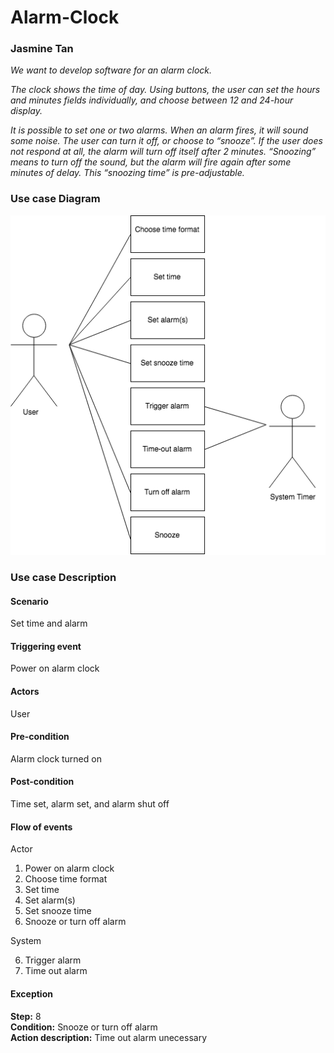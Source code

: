 # Alarm-Clock

### Jasmine Tan

*We want to develop software for an alarm clock.*

*The clock shows the time of day. Using buttons, the user can set the hours and minutes fields individually, and choose between 12 and 24-hour display.*

*It is possible to set one or two alarms. When an alarm fires, it will sound some noise. The user can turn it off, or choose to “snooze”. If the user does not respond at all, the alarm will turn off itself after 2 minutes. “Snoozing” means to turn off the sound, but the alarm will fire again after some minutes of delay. This “snoozing time” is pre-adjustable.*

### Use case Diagram
![alt text](https://github.com/jasminetan/alarm-clock/blob/master/AlarmClock.png)

### Use case Description

#### Scenario
Set time and alarm

#### Triggering event
Power on alarm clock

#### Actors
User

#### Pre-condition
Alarm clock turned on

#### Post-condition
Time set, alarm set, and alarm shut off

#### Flow of events
Actor 

1. Power on alarm clock
2. Choose time format
3. Set time
4. Set alarm(s)
5. Set snooze time
7. Snooze or turn off alarm

System

6. Trigger alarm
8. Time out alarm

#### Exception
**Step:** 8     
**Condition:** Snooze or turn off alarm     
**Action description:** Time out alarm unecessary
